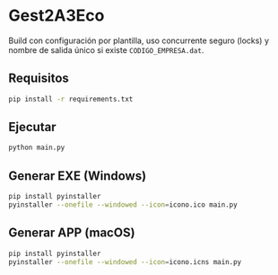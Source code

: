# Gest2A3Eco

Build con configuración por plantilla, uso concurrente seguro (locks) y nombre de salida único si existe `CODIGO_EMPRESA.dat`.

## Requisitos
```bash
pip install -r requirements.txt
```

## Ejecutar
```bash
python main.py
```

## Generar EXE (Windows)
```bash
pip install pyinstaller
pyinstaller --onefile --windowed --icon=icono.ico main.py
```

## Generar APP (macOS)
```bash
pip install pyinstaller
pyinstaller --onefile --windowed --icon=icono.icns main.py
```
